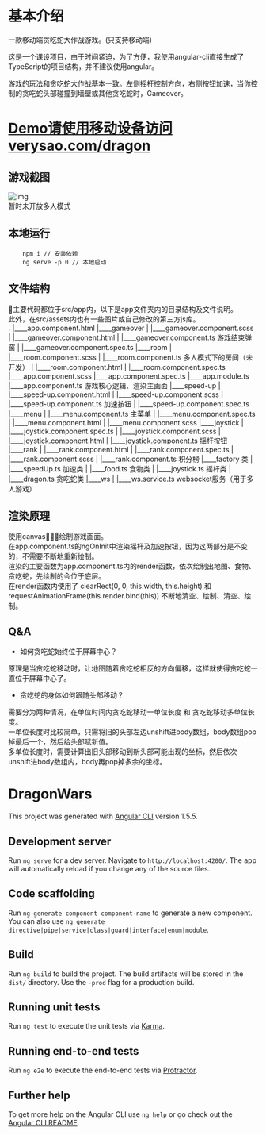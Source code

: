 # 基本介绍

一款移动端贪吃蛇大作战游戏。(只支持移动端)  

这是一个课设项目，由于时间紧迫，为了方便，我使用angular-cli直接生成了TypeScript的项目结构，并不建议使用angular。  

游戏的玩法和贪吃蛇大作战基本一致。左侧摇杆控制方向，右侧按钮加速，当你控制的贪吃蛇头部碰撞到墙壁或其他贪吃蛇时，Gameover。  

# [Demo请使用移动设备访问verysao.com/dragon](http://verysao.com/dragon)  

## 游戏截图  
![img](https://github.com/suyingtao/dragonWars/blob/master/screenshot/start.png)  
暂时未开放多人模式  

## 本地运行

```
    npm i // 安装依赖
    ng serve -p 0 // 本地启动
```
## 文件结构  

主要代码都位于src/app内，以下是app文件夹内的目录结构及文件说明。  
此外，在src/assets内也有一些图片或自己修改的第三方js库。  
.
|____app.component.html
|____gameover
| |____gameover.component.scss
| |____gameover.component.html
| |____gameover.component.ts        游戏结束弹窗
| |____gameover.component.spec.ts
|____room
| |____room.component.scss
| |____room.component.ts        多人模式下的房间（未开发）
| |____room.component.html
| |____room.component.spec.ts
|____app.component.scss
|____app.component.spec.ts
|____app.module.ts
|____app.component.ts       游戏核心逻辑、渲染主画面
|____speed-up
| |____speed-up.component.html
| |____speed-up.component.scss
| |____speed-up.component.ts        加速按钮
| |____speed-up.component.spec.ts
|____menu
| |____menu.component.ts        主菜单
| |____menu.component.spec.ts
| |____menu.component.html
| |____menu.component.scss
|____joystick
| |____joystick.component.spec.ts
| |____joystick.component.scss
| |____joystick.component.html
| |____joystick.component.ts        摇杆按钮
|____rank
| |____rank.component.html
| |____rank.component.spec.ts
| |____rank.component.scss
| |____rank.component.ts        积分榜
|____factory        类
| |____speedUp.ts       加速类
| |____food.ts      食物类
| |____joystick.ts      摇杆类
| |____dragon.ts        贪吃蛇类
|____ws
| |____ws.service.ts        websocket服务（用于多人游戏）


## 渲染原理  

使用canvas绘制游戏画面。  
在app.component.ts的ngOnInit中渲染摇杆及加速按钮，因为这两部分是不变的，不需要不断地重新绘制。  
渲染的主要函数为app.component.ts内的render函数，依次绘制出地图、食物、贪吃蛇，先绘制的会位于底层。  
在render函数内使用了 clearRect(0, 0, this.width, this.height) 和 requestAnimationFrame(this.render.bind(this)) 不断地清空、绘制、清空、绘制。  

## Q&A  

- 如何贪吃蛇始终位于屏幕中心？  

原理是当贪吃蛇移动时，让地图随着贪吃蛇相反的方向偏移，这样就使得贪吃蛇一直位于屏幕中心了。  

- 贪吃蛇的身体如何跟随头部移动？

需要分为两种情况，在单位时间内贪吃蛇移动一单位长度 和 贪吃蛇移动多单位长度。  
一单位长度时比较简单，只需将旧的头部左边unshift进body数组，body数组pop掉最后一个，然后给头部赋新值。  
多单位长度时，需要计算出旧头部移动到新头部可能出现的坐标，然后依次unshift进body数组内，body再pop掉多余的坐标。  


# DragonWars

This project was generated with [Angular CLI](https://github.com/angular/angular-cli) version 1.5.5.

## Development server

Run `ng serve` for a dev server. Navigate to `http://localhost:4200/`. The app will automatically reload if you change any of the source files.

## Code scaffolding

Run `ng generate component component-name` to generate a new component. You can also use `ng generate directive|pipe|service|class|guard|interface|enum|module`.

## Build

Run `ng build` to build the project. The build artifacts will be stored in the `dist/` directory. Use the `-prod` flag for a production build.

## Running unit tests

Run `ng test` to execute the unit tests via [Karma](https://karma-runner.github.io).

## Running end-to-end tests

Run `ng e2e` to execute the end-to-end tests via [Protractor](http://www.protractortest.org/).

## Further help

To get more help on the Angular CLI use `ng help` or go check out the [Angular CLI README](https://github.com/angular/angular-cli/blob/master/README.md).

